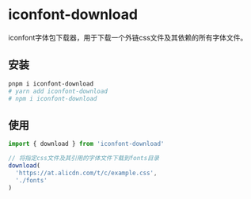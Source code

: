 # iconfont-download

iconfont字体包下载器，用于下载一个外链css文件及其依赖的所有字体文件。

## 安装

```bash
pnpm i iconfont-download
# yarn add iconfont-download
# npm i iconfont-download
```

## 使用

```ts
import { download } from 'iconfont-download'

// 将指定css文件及其引用的字体文件下载到fonts目录
download(
  'https://at.alicdn.com/t/c/example.css',
  './fonts'
)
```

